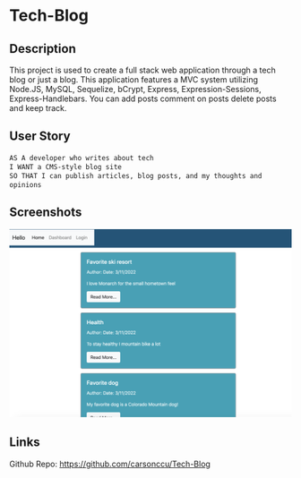 # Tech-Blog

## Description
This project is used to create a full stack web application through a tech blog or just a blog. This application features a MVC system utilizing Node.JS, MySQL, Sequelize, bCrypt, Express, Expression-Sessions, Express-Handlebars. You can add posts comment on posts delete posts and keep track.

## User Story
```
AS A developer who writes about tech
I WANT a CMS-style blog site
SO THAT I can publish articles, blog posts, and my thoughts and opinions
```

## Screenshots

![Main Page](assets/main.png)

## Links

Github Repo: https://github.com/carsonccu/Tech-Blog